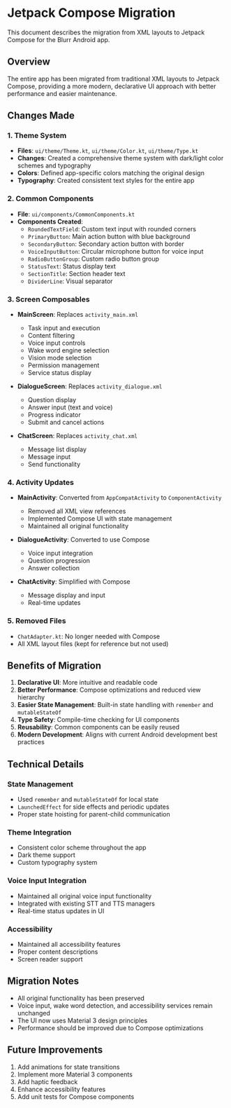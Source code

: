 # Jetpack Compose Migration

This document describes the migration from XML layouts to Jetpack Compose for the Blurr Android app.

## Overview

The entire app has been migrated from traditional XML layouts to Jetpack Compose, providing a more modern, declarative UI approach with better performance and easier maintenance.

## Changes Made

### 1. Theme System
- **Files**: `ui/theme/Theme.kt`, `ui/theme/Color.kt`, `ui/theme/Type.kt`
- **Changes**: Created a comprehensive theme system with dark/light color schemes and typography
- **Colors**: Defined app-specific colors matching the original design
- **Typography**: Created consistent text styles for the entire app

### 2. Common Components
- **File**: `ui/components/CommonComponents.kt`
- **Components Created**:
  - `RoundedTextField`: Custom text input with rounded corners
  - `PrimaryButton`: Main action button with blue background
  - `SecondaryButton`: Secondary action button with border
  - `VoiceInputButton`: Circular microphone button for voice input
  - `RadioButtonGroup`: Custom radio button group
  - `StatusText`: Status display text
  - `SectionTitle`: Section header text
  - `DividerLine`: Visual separator

### 3. Screen Composables
- **MainScreen**: Replaces `activity_main.xml`
  - Task input and execution
  - Content filtering
  - Voice input controls
  - Wake word engine selection
  - Vision mode selection
  - Permission management
  - Service status display

- **DialogueScreen**: Replaces `activity_dialogue.xml`
  - Question display
  - Answer input (text and voice)
  - Progress indicator
  - Submit and cancel actions

- **ChatScreen**: Replaces `activity_chat.xml`
  - Message list display
  - Message input
  - Send functionality

### 4. Activity Updates
- **MainActivity**: Converted from `AppCompatActivity` to `ComponentActivity`
  - Removed all XML view references
  - Implemented Compose UI with state management
  - Maintained all original functionality

- **DialogueActivity**: Converted to use Compose
  - Voice input integration
  - Question progression
  - Answer collection

- **ChatActivity**: Simplified with Compose
  - Message display and input
  - Real-time updates

### 5. Removed Files
- `ChatAdapter.kt`: No longer needed with Compose
- All XML layout files (kept for reference but not used)

## Benefits of Migration

1. **Declarative UI**: More intuitive and readable code
2. **Better Performance**: Compose optimizations and reduced view hierarchy
3. **Easier State Management**: Built-in state handling with `remember` and `mutableStateOf`
4. **Type Safety**: Compile-time checking for UI components
5. **Reusability**: Common components can be easily reused
6. **Modern Development**: Aligns with current Android development best practices

## Technical Details

### State Management
- Used `remember` and `mutableStateOf` for local state
- `LaunchedEffect` for side effects and periodic updates
- Proper state hoisting for parent-child communication

### Theme Integration
- Consistent color scheme throughout the app
- Dark theme support
- Custom typography system

### Voice Input Integration
- Maintained all original voice input functionality
- Integrated with existing STT and TTS managers
- Real-time status updates in UI

### Accessibility
- Maintained all accessibility features
- Proper content descriptions
- Screen reader support

## Migration Notes

- All original functionality has been preserved
- Voice input, wake word detection, and accessibility services remain unchanged
- The UI now uses Material 3 design principles
- Performance should be improved due to Compose optimizations

## Future Improvements

1. Add animations for state transitions
2. Implement more Material 3 components
3. Add haptic feedback
4. Enhance accessibility features
5. Add unit tests for Compose components 